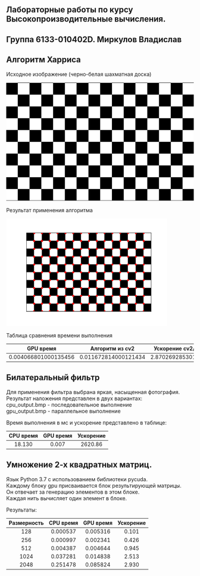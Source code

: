 ## Лабораторные работы по курсу Высокопроизводительные вычисления.  

## Группа 6133-010402D. Миркулов Владислав  

## Алгоритм Харриса  

Исходное изображение (черно-белая шахматная доска)

![alt_text](https://github.com/vladmirkulov13/HPCLabs/blob/main/Harris_algorithm/chess.jpg?raw=true)

Результат применения алгоритма

![alt_text](https://github.com/vladmirkulov13/HPCLabs/blob/main/Harris_algorithm/chess_gpu.png?raw=true)

Таблица сравнения времени выполнения

  | GPU время | Алгоритм из cv2 | Ускорение cv2/GPU|
  |:---------:|:---------:|:--------:|
  | 0.004066801000135456 | 0.011672814000121434   |  2.8702692853013065|

## Билатеральный фильтр

Для применения фильтра выбрана яркая, насыщенная фотография.  
Результат наложения представлен в двух вариантах:  
cpu_output.bmp - последовательное выполнение  
gpu_output.bmp - параллельное выполнение  

Время выполнения в мс и ускорение представлено в таблице:

  | CPU время | GPU время | Ускорение|
  |:---------:|:---------:|:--------:|
  | 18.130    | 0.007     |  2620.86 |





## Умножение 2-х квадратных матриц.   

Язык Python 3.7 с использованием библиотеки pycuda.  
Каждому блоку gpu присваивается блок результирующей матрицы.  
Он отвечает за генерацию элементов в этом блоке.   
Каждая нить вычисляет один элемент в блоке.

Результаты:

 |Размерность| CPU время | GPU время | Ускорение|
  |:--------:|:---------:|:---------:|:--------:|
  |   128    | 0.000537  | 0.005316  |  0.101   |
  |   256    | 0.000997  | 0.002341  |  0.426   |
  |   512    | 0.004387  | 0.004644  |  0.945   |
  |  1024    | 0.037281  | 0.014838  |  2.513   |
  |  2048    | 0.251478  | 0.085824  |  2.930   |  
  
